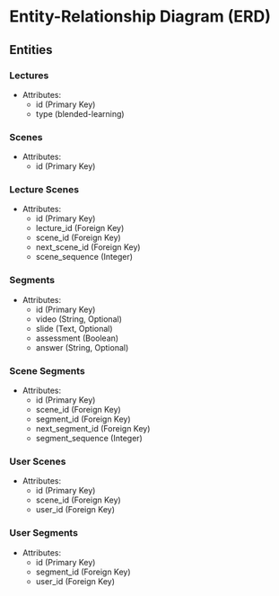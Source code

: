 # Entity-Relationship Diagram (ERD)

## Entities

### Lectures
- Attributes:
  - id (Primary Key)
  - type (blended-learning)

### Scenes
- Attributes:
  - id (Primary Key)

### Lecture Scenes
- Attributes:
  - id (Primary Key)
  - lecture_id (Foreign Key)
  - scene_id (Foreign Key)
  - next_scene_id (Foreign Key)
  - scene_sequence (Integer)

### Segments
- Attributes:
  - id (Primary Key)
  - video (String, Optional)
  - slide (Text, Optional)
  - assessment (Boolean)
  - answer (String, Optional)

### Scene Segments
- Attributes:
  - id (Primary Key)
  - scene_id (Foreign Key)
  - segment_id (Foreign Key)
  - next_segment_id (Foreign Key)
  - segment_sequence (Integer)

### User Scenes
- Attributes:
  - id (Primary Key)
  - scene_id (Foreign Key)
  - user_id (Foreign Key)

### User Segments
- Attributes:
  - id (Primary Key)
  - segment_id (Foreign Key) 
  - user_id (Foreign Key)
